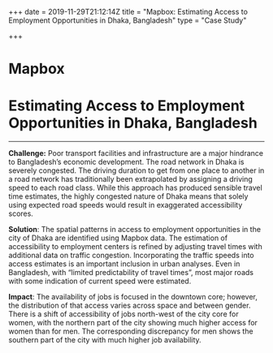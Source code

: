 +++
date = 2019-11-29T21:12:14Z
title = "Mapbox: Estimating Access to Employment Opportunities in Dhaka, Bangladesh"
type = "Case Study"

+++
# **Mapbox**

# Estimating Access to Employment Opportunities in Dhaka, Bangladesh

***

**Challenge:** Poor transport facilities and infrastructure are a major hindrance to Bangladesh’s economic development. The road network in Dhaka is severely congested. The driving duration to get from one place to another in a road network has traditionally been extrapolated by assigning a driving speed to each road class. While this approach has produced sensible travel time estimates, the highly congested nature of Dhaka means that solely using expected road speeds would result in exaggerated accessibility scores.

**Solution**: The spatial patterns in access to employment opportunities in the city of Dhaka are identified using Mapbox data. The estimation of accessibility to employment centers is refined by adjusting travel times with additional data on traffic congestion. Incorporating the traffic speeds into access estimates is an important inclusion in urban analyses. Even in Bangladesh, with “limited predictability of travel times”, most major roads with some indication of current speed were estimated.

**Impact**: The availability of jobs is focused in the downtown core; however, the distribution of that access varies across space and between gender. There is a shift of accessibility of jobs north-west of the city core for women, with the northern part of the city showing much higher access for women than for men. The corresponding discrepancy for men shows the southern part of the city with much higher job availability.